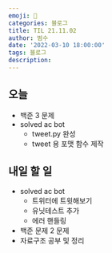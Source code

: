 ```yaml
---
emoji: 🏃
categories: 블로그
title: TIL 21.11.02
author: 범수
date: '2022-03-10 18:00:00'
tags: 블로그
description:
---
```

<!-- 
튜토리얼, 하우 투 가이드, 설명 ,레퍼런스 
https://documentation.divio.com/tutorials/
-->

## 오늘 

* 백준 3 문제
* solved ac bot
  * tweet.py 완성
  * tweet 용 포맷 함수 제작

## 내일 할 일

* solved ac bot
  * 트위터에 트윗해보기
  * 유닛테스트 추가
  * 에러 핸들링
* 백준 문제 2 문제
* 자료구조 공부 및 정리